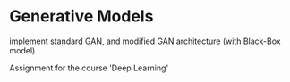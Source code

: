 # Generative Models
implement standard GAN, and modified GAN architecture (with Black-Box model)

Assignment for the course 'Deep Learning'